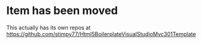 # Item has been moved

This actually has its own repos at https://github.com/stimpy77/Html5BoilerplateVisualStudioMvc301Template